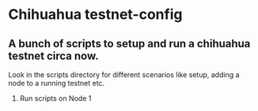 # Chihuahua testnet-config

## A bunch of scripts to setup and run a chihuahua testnet circa now.

Look in the scripts directory for different scenarios like setup, adding a node to a running testnet etc.

1. Run scripts on Node 1
